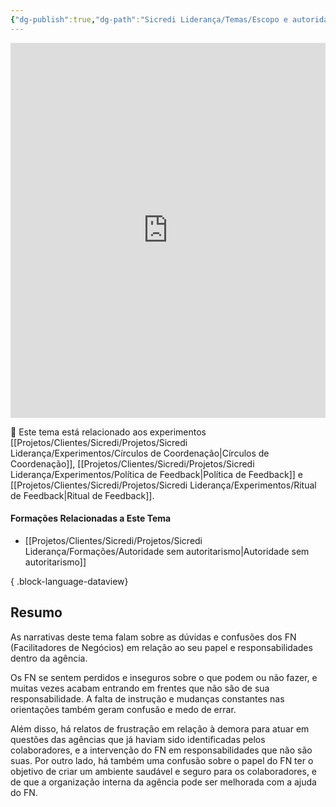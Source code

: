 ```yaml
---
{"dg-publish":true,"dg-path":"Sicredi Liderança/Temas/Escopo e autoridade de papéis.md","permalink":"/Sicredi Liderança/Temas/Escopo e autoridade de papéis/"}
---
```



<iframe src="https://embed.kumu.io/f6cdb379503ff78884fd66519a782c6d" width="100%" height="600" frameborder="0"></iframe>

🔗 Este tema está relacionado aos experimentos [[Projetos/Clientes/Sicredi/Projetos/Sicredi Liderança/Experimentos/Círculos de Coordenação\|Círculos de Coordenação]], [[Projetos/Clientes/Sicredi/Projetos/Sicredi Liderança/Experimentos/Política de Feedback\|Política de Feedback]] e [[Projetos/Clientes/Sicredi/Projetos/Sicredi Liderança/Experimentos/Ritual de Feedback\|Ritual de Feedback]].

#### Formações Relacionadas a Este Tema
- [[Projetos/Clientes/Sicredi/Projetos/Sicredi Liderança/Formações/Autoridade sem autoritarismo\|Autoridade sem autoritarismo]]

{ .block-language-dataview}


## Resumo

As narrativas deste tema falam sobre as dúvidas e confusões dos FN (Facilitadores de Negócios) em relação ao seu papel e responsabilidades dentro da agência. 

Os FN se sentem perdidos e inseguros sobre o que podem ou não fazer, e muitas vezes acabam entrando em frentes que não são de sua responsabilidade. A falta de instrução e mudanças constantes nas orientações também geram confusão e medo de errar. 

Além disso, há relatos de frustração em relação à demora para atuar em questões das agências que já haviam sido identificadas pelos colaboradores, e a intervenção do FN em responsabilidades que não são suas. Por outro lado, há também uma confusão sobre o papel do FN ter o objetivo de  criar um ambiente saudável e seguro para os colaboradores, e de que a organização interna da agência pode ser melhorada com a ajuda do FN. 

